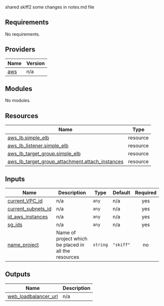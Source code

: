 <!-- BEGIN_TF_DOCS -->
shared skiff2
some changes in notes.md file

## Requirements

No requirements.

## Providers

| Name | Version |
|------|---------|
| <a name="provider_aws"></a> [aws](#provider\_aws) | n/a |

## Modules

No modules.

## Resources

| Name | Type |
|------|------|
| [aws_lb.simple_elb](https://registry.terraform.io/providers/hashicorp/aws/latest/docs/resources/lb) | resource |
| [aws_lb_listener.simple_elb](https://registry.terraform.io/providers/hashicorp/aws/latest/docs/resources/lb_listener) | resource |
| [aws_lb_target_group.simple_elb](https://registry.terraform.io/providers/hashicorp/aws/latest/docs/resources/lb_target_group) | resource |
| [aws_lb_target_group_attachment.attach_instances](https://registry.terraform.io/providers/hashicorp/aws/latest/docs/resources/lb_target_group_attachment) | resource |

## Inputs

| Name | Description | Type | Default | Required |
|------|-------------|------|---------|:--------:|
| <a name="input_current_VPC_id"></a> [current\_VPC\_id](#input\_current\_VPC\_id) | n/a | `any` | n/a | yes |
| <a name="input_current_subnets_id"></a> [current\_subnets\_id](#input\_current\_subnets\_id) | n/a | `any` | n/a | yes |
| <a name="input_id_aws_instances"></a> [id\_aws\_instances](#input\_id\_aws\_instances) | n/a | `any` | n/a | yes |
| <a name="input_sg_ids"></a> [sg\_ids](#input\_sg\_ids) | n/a | `any` | n/a | yes |
| <a name="input_name_project"></a> [name\_project](#input\_name\_project) | Name of project which be placed in all the resources | `string` | `"skiff"` | no |

## Outputs

| Name | Description |
|------|-------------|
| <a name="output_web_loadbalancer_url"></a> [web\_loadbalancer\_url](#output\_web\_loadbalancer\_url) | n/a |
<!-- END_TF_DOCS -->